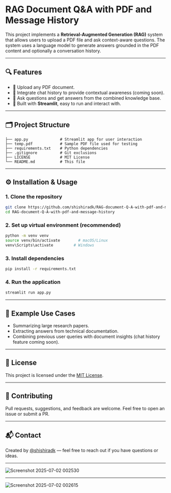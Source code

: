 # RAG Document Q&A with PDF and Message History

This project implements a **Retrieval-Augmented Generation (RAG)** system that allows users to upload a PDF file and ask context-aware questions. The system uses a language model to generate answers grounded in the PDF content and optionally a conversation history.

---

## 🔍 Features

- 📄 Upload any PDF document.
- 💬 Integrate chat history to provide contextual awareness (coming soon).
- 🧠 Ask questions and get answers from the combined knowledge base.
- 🚀 Built with **Streamlit**, easy to run and interact with.

---

## 🗂️ Project Structure

```
├── app.py              # Streamlit app for user interaction
├── temp.pdf            # Sample PDF file used for testing
├── requirements.txt    # Python dependencies
├── .gitignore          # Git exclusions
├── LICENSE             # MIT License
└── README.md           # This file
```

---

## ⚙️ Installation & Usage

### 1. Clone the repository

```bash
git clone https://github.com/shishiradk/RAG-document-Q-A-with-pdf-and-message-history.git
cd RAG-document-Q-A-with-pdf-and-message-history
```

### 2. Set up virtual environment (recommended)

```bash
python -m venv venv
source venv/bin/activate        # macOS/Linux
venv\Scripts\activate         # Windows
```

### 3. Install dependencies

```bash
pip install -r requirements.txt
```

### 4. Run the application

```bash
streamlit run app.py
```

---

## 📌 Example Use Cases

- Summarizing large research papers.
- Extracting answers from technical documentation.
- Combining previous user queries with document insights (chat history feature coming soon).

---

## 📄 License

This project is licensed under the [MIT License](LICENSE).

---

## 🤝 Contributing

Pull requests, suggestions, and feedback are welcome. Feel free to open an issue or submit a PR.

---

## 📬 Contact

Created by [@shishiradk](https://github.com/shishiradk) — feel free to reach out if you have questions or ideas.


---

![Screenshot 2025-07-02 002530](https://github.com/user-attachments/assets/493b7e7b-16ac-40a0-a2bb-da2b2fbbd900)


---

![Screenshot 2025-07-02 002615](https://github.com/user-attachments/assets/94dedd42-db7c-4303-8037-2627a734310a)

